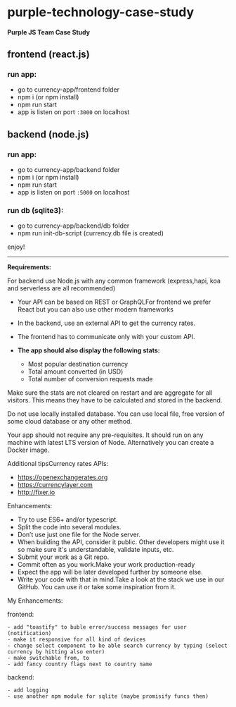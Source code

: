 # purple-technology-case-study
#### Purple JS Team Case Study


## frontend (react.js)

### run app:
  - go to currency-app/frontend folder
  - npm i (or npm install)
  - npm run start
  - app is listen on port ```:3000``` on localhost

## backend (node.js)

### run app:
  - go to currency-app/backend folder
  - npm i (or npm install)
  - npm run start
  - app is listen on port ```:5000``` on localhost

### run db (sqlite3):
   - go to currency-app/backend/db folder
   - npm run init-db-script (currency.db file is created)

enjoy!  

--------------------------------
**Requirements:**

For backend use Node.js with any common framework (express,hapi, koa and serverless are all recommended)

- Your API can be based on REST or GraphQLFor frontend we prefer React but you can also use other modern frameworks 
- In the backend, use an external API to get the currency rates.
- The frontend has to communicate only with your custom API.
- **The app should also display the following stats:**
   
   - Most popular destination currency
   - Total amount converted (in USD)
   - Total number of conversion requests made

Make sure the stats are not cleared on restart and are aggregate for all visitors.
This means they have to be calculated and stored in the backend.
 
 Do not use locally installed database. You can use local file, free version of some cloud database or any other method.
 
 Your app should not require any pre-requisites. It should run on any machine with latest LTS version of Node. Alternatively you can create a Docker image.
 
 Additional tipsCurrency rates APIs:
   - https://openexchangerates.org
   - https://currencylayer.com
   - http://fixer.io

Enhancements:
  - Try to use ES6+ and/or typescript. 
  - Split the code into several modules. 
  - Don’t use just one file for the Node server.
  - When building the API, consider it public. Other developers might use it so make sure it's understandable, validate inputs, etc. 
  - Submit your work as a Git repo. 
  - Commit often as you work.Make your work production-ready
  - Expect the app will be later developed further by someone else.
  - Write your code with that in mind.Take a look at the stack we use in our GitHub. You can use  it or take some inspiration from it.



  My Enhancements:
   
   frontend: 

    - add "toastify" to buble error/success messages for user (notification)
    - make it responsive for all kind of devices 
    - change select component to be able search currency by typing (select currency by hitting also enter)
    - make switchable from, to 
    - add fancy country flags next to country name

   backend:

    - add logging
    - use another npm module for sqlite (maybe promisify funcs then)

     
    

